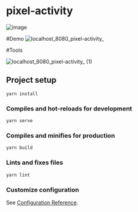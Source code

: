 # pixel-activity
![image](https://user-images.githubusercontent.com/44109988/198902771-92eea270-cec1-4742-92f3-ecaeafb362d8.png)

#Demo
![localhost_8080_pixel-activity_](https://user-images.githubusercontent.com/44109988/199352325-e2fdbd15-96a4-4fcb-824b-4a729f151769.png)


#Tools

![localhost_8080_pixel-activity_ (1)](https://user-images.githubusercontent.com/44109988/199352345-403449f0-642e-416b-9641-0f029dc9a35e.png)

## Project setup
```
yarn install
```

### Compiles and hot-reloads for development
```
yarn serve
```

### Compiles and minifies for production
```
yarn build
```

### Lints and fixes files
```
yarn lint
```

### Customize configuration
See [Configuration Reference](https://cli.vuejs.org/config/).
